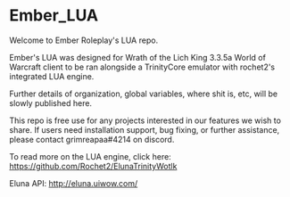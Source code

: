 # Ember_LUA
Welcome to Ember Roleplay's LUA repo. 

Ember's LUA was designed for Wrath of the Lich King 3.3.5a World of Warcraft client to be ran alongside a TrinityCore emulator with rochet2's integrated LUA engine.

Further details of organization, global variables, where shit is, etc, will be slowly published here.

This repo is free use for any projects interested in our features we wish to share. If users need installation support, bug fixing, or further assistance, please contact grimreapaa#4214 on discord.

To read more on the LUA engine, click here:
https://github.com/Rochet2/ElunaTrinityWotlk

Eluna API:
http://eluna.uiwow.com/
